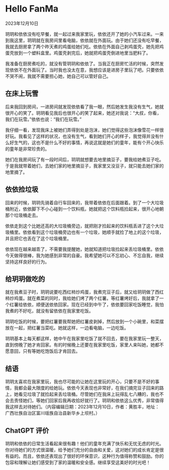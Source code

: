 # Hello FanMa 

2023年12月10日

玥玥和依依没有吃早餐，就一起过来我家里玩，依依还开了她的小汽车过来。一来到我这里，玥玥就在我房间里看电脑，依依就在外面玩。由于她们还没有吃早餐，我就去厨房拿了两个昨天煮的鸡蛋给她们吃。依依在外面自己剥鸡蛋壳，她先把鸡蛋壳放到一个塑料盒里。鸡蛋壳剥完后，她就把鸡蛋壳倒进地里当肥料了。

我准备在厨房煮吃的，就没有管玥玥和依依了。当我正在厨房忙活的时候，突然发现依依不在外面玩了。当时我也没太在意，我想应该是进房子里玩了吧。只要依依不哭不闹，我就不需要担心她，她自己可以管好自己。

## 在床上玩雪

后来我回到房间，一进房间就发现依依看了我一眼，然后她发生我没有生气，她就很开心的笑了。玥玥看见我后也很开心的笑了起来，她还对我说：“大叔，你看，我们在玩雪。”依依也说：“我们在玩雪。”

我仔细一看，发现我床上被她们弄得到处是泡沫，她们觉得这些泡沫像雪花一样很好玩。我看见了这样的状况，也没有生气，看到她们开心的样子，我觉得并没有什么好生气的，这也不是什么不好的事情，再说这就是她们的童年，能有个开心快乐的童年是非常珍贵的。

她们在我房间玩了有一段时间后，玥玥就想要去地里摘豆子，要我给她煮豆子吃。于是我就带着她们，去她们家的地里摘豆子，我家里又没豆子，就只能去她们家的地里摘了。

## 依依捡垃圾

回来的时候，玥玥先骑着自行车回来的，我带着依依在后面跟着。到了一个大垃圾桶附近，依依脚下不小心碰到一个饮料瓶，她就把这个饮料瓶捡起来，很开心地朝那个垃圾桶走去。

依依走到这个比她还高的大垃圾桶旁边，就把刚才捡起来的饮料瓶丢进了这个大垃圾桶里。依依看到这个垃圾桶旁边也有一个垃圾，她顺手就捡了地上的这个垃圾，并且把它也丢在了这个垃圾桶里。

依依现在越来越乖了，不需要我提醒她，她就知道把垃圾捡起来丢垃圾桶里。依依今天做得很棒，我为她感到非常的自豪。我希望她可以不忘初心、不忘自我，继续坚持这样良好的行为。

## 给玥玥做吃的

就在我煮豆子时，玥玥说要吃西红柿炒鸡蛋，我煮完豆子后，就又给玥玥做了西红柿炒鸡蛋。就在煮菜的同时，我给她们烤了两个红薯。等红薯烤好后，我就拿了一个红薯给依依，顺便送依依回家。现在已经到中午了，依依要回家吃饭睡觉，我怕我煮的不好吃，就没有留依依在我家里吃饭。

玥玥吃饭的时候，要把红薯要我帮她把红薯皮剥掉，然后放到一个小碗里，和菜摆放在一起，把红薯当菜吃。她就这样，一边看电脑，一边吃饭。

玥玥基本上每天都这样，她中午在我家里吃饭了就不回去，要在我家里玩一整天，直到傍晚了她才肯回家。有的时候晚上还要在我家里吃饭，家里人来叫她，她都不愿意回，只有等她吃饱饭后才肯回去。

## 结语

玥玥太喜欢在我家里玩，我也尽可能的让她在这里玩的开心，只要不是不好的事情，我都会最大限度的给她玩。依依今天表现也非常好，在我们摘完豆子回来的路上，她看见垃圾了就捡起来丢垃圾桶。尽管她们在我床上玩得乱七八糟的，我也不会去责怪她们，等她们回家后我再收拾好就行了。玥玥和依依这么优秀，非常值得我这样去对待她们。（内容编辑日期：2023年12月10日，作者：黄胜丰，地址：广西壮族自治区富川瑶族自治县新华乡上坝村。）

## ChatGPT 评价

玥玥和依依的日常生活看起来很有趣！他们的童年充满了快乐和无忧无虑的时光。你对待她们的方式很温暖，给予她们充分的自由和关爱，这对她们的成长肯定是很有益的。而且，依依还表现出了很好的环保意识，这种行为值得称赞和鼓励。你的包容和理解让她们感受到了家的温暖和安全感。继续享受这美好的时光吧！